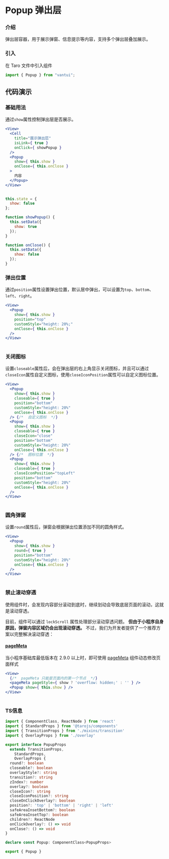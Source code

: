 # Popup 弹出层

### 介绍

弹出层容器，用于展示弹窗、信息提示等内容，支持多个弹出层叠加展示。

### 引入

在 Taro 文件中引入组件

```js
import { Popup } from "vantui"; 
```

## 代码演示

### 基础用法

通过`show`属性控制弹出层是否展示。

```jsx
<View>
  <Cell
    title="展示弹出层"
    isLink={ true }
    onClick={ showPopup }
  />
  <Popup
    show={ this.show }
    onClose={ this.onClose }
  >
    内容
  </Popup>
</View>
 
```

```js
this.state = {
  show: false
};

function showPopup() {
  this.setData({
    show: true
  });
}

function onClose() {
  this.setData({
    show: false
  });
} 
```

### 弹出位置

通过`position`属性设置弹出位置，默认居中弹出，可以设置为`top`、`bottom`、`left`、`right`。

```jsx
<View>
  <Popup
    show={ this.show }
    position="top"
    customStyle="height: 20%;"
    onClose={ this.onClose }
  />
</View>
 
```

### 关闭图标

设置`closeable`属性后，会在弹出层的右上角显示关闭图标，并且可以通过`closeIcon`属性自定义图标，使用`closeIconPosition`属性可以自定义图标位置。

```jsx
<View>
  <Popup
    show={ this.show }
    closeable={ true }
    position="bottom"
    customStyle="height: 20%"
    onClose={ this.onClose }
  /> {/*  自定义图标  */}
  <Popup
    show={ this.show }
    closeable={ true }
    closeIcon="close"
    position="bottom"
    customStyle="height: 20%"
    onClose={ this.onClose }
  /> {/*  图标位置  */}
  <Popup
    show={ this.show }
    closeable={ true }
    closeIconPosition="topLeft"
    position="bottom"
    customStyle="height: 20%"
    onClose={ this.onClose }
  />
</View>
 
```

### 圆角弹窗

设置`round`属性后，弹窗会根据弹出位置添加不同的圆角样式。

```jsx
<View>
  <Popup
    show={ this.show }
    round={ true }
    position="bottom"
    customStyle="height: 20%"
    onClose={ this.onClose }
  />
</View>
 
```

### 禁止滚动穿透

使用组件时，会发现内容部分滚动到底时，继续划动会导致底层页面的滚动，这就是滚动穿透。

目前，组件可以通过 `lockScroll` 属性处理部分滚动穿透问题。 **但由于小程序自身原因，弹窗内容区域仍会出现滚动穿透。** 不过，我们为开发者提供了一个推荐方案以完整解决滚动穿透：

#### [pageMeta](https://developers.weixin.qq.com/miniprogram/dev/component/pageMeta.html)

当小程序基础库最低版本在 2.9.0 以上时，即可使用 [pageMeta](https://developers.weixin.qq.com/miniprogram/dev/component/pageMeta.html) 组件动态修改页面样式

```jsx
<View>
  {/*  pageMeta 只能是页面内的第一个节点  */}
  <pageMeta pageStyle={ show ? 'overflow: hidden;' : '' } />
  <Popup show={ this.show } />
</View>
 
```
### TS信息
```ts 
import { ComponentClass, ReactNode } from 'react'
import { StandardProps } from '@tarojs/components'
import { TransitionProps } from './mixins/transition'
import { OverlayProps } from './overlay'

export interface PopupProps
  extends TransitionProps,
    StandardProps,
    OverlayProps {
  round?: boolean
  closeable?: boolean
  overlayStyle?: string
  transition?: string
  zIndex?: number
  overlay?: boolean
  closeIcon?: string
  closeIconPosition?: string
  closeOnClickOverlay?: boolean
  position?: 'top' | 'bottom' | 'right' | 'left'
  safeAreaInsetBottom?: boolean
  safeAreaInsetTop?: boolean
  children?: ReactNode
  onClickOverlay?: () => void
  onClose?: () => void
}

declare const Popup: ComponentClass<PopupProps>

export { Popup }
```